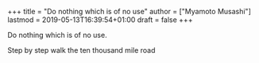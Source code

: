+++
title = "Do nothing which is of no use"
author = ["Myamoto Musashi"]
lastmod = 2019-05-13T16:39:54+01:00
draft = false
+++

Do nothing which is of no use.

Step by step walk the ten thousand mile road
